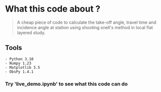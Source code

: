# What this code about ?
> A cheap piece of code to calculate the take-off angle, travel time and incidence angle at station using shooting snell's method in local flat layered study.

## Tools
```
- Python 3.10
- Numpy 1.23
- Matplotlib 3.5
- ObsPy 1.4.1
```

### Try 'live_demo.ipynb' to see what this code can do